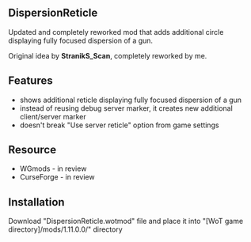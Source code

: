 ## DispersionReticle
Updated and completely reworked mod that adds additional circle displaying fully focused dispersion of a gun.

Original idea by **StranikS_Scan**, completely reworked by me.

## Features
- shows additional reticle displaying fully focused dispersion of a gun
- instead of reusing debug server marker, it creates new additional client/server marker
- doesn't break "Use server reticle" option from game settings

## Resource
- WGmods - in review
- CurseForge - in review

## Installation
Download "DispersionReticle.wotmod" file and place it into "[WoT game directory]/mods/1.11.0.0/" directory
